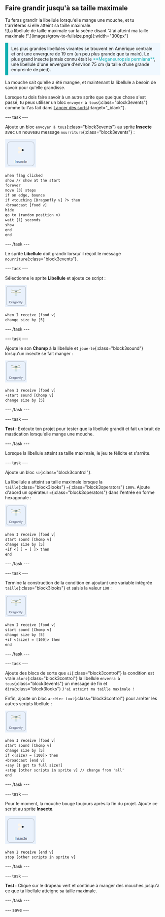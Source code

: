 ## Faire grandir jusqu'à sa taille maximale

<div style="display: flex; flex-wrap: wrap">
<div style="flex-basis: 200px; flex-grow: 1; margin-right: 15px;">
Tu feras grandir la libellule lorsqu'elle mange une mouche, et tu t'arrêteras si elle atteint sa taille maximale.
</div>
<div>
![La libellule de taille maximale sur la scène disant "J'ai atteint ma taille maximale !".](images/grow-to-fullsize.png){:width="300px"}
</div>
</div>

<p style="border-left: solid; border-width:10px; border-color: #0faeb0; background-color: aliceblue; padding: 10px;">
Les plus grandes libellules vivantes se trouvent en Amérique centrale et ont une envergure de 19 cm (un peu plus grande que ta main). Le plus grand insecte jamais connu était le <span style="color: #0faeb0">**Meganeuropsis permiana**</span>, une libellule d'une envergure d'environ 75 cm (la taille d'une grande empreinte de pied).</p>

La mouche sait qu'elle a été mangée, et maintenant la libellule a besoin de savoir pour qu'elle grandisse.

Lorsque tu dois faire savoir à un autre sprite que quelque chose s'est passé, tu peux utiliser un bloc `envoyer à tous`{:class="block3events"} comme tu l'as fait dans [Lancer des sorts](https://projects.raspberrypi.org/en/projects/broadcasting-spells){:target="_blank"}.

--- task ---

Ajoute un bloc `envoyer à tous`{:class="block3events"} au sprite **Insecte** avec un nouveau message `nourriture`{:class="block3events"} :

![](images/fly-icon.png)

```blocks3
when flag clicked
show // show at the start
forever
move [3] steps
if on edge, bounce
if <touching [Dragonfly v] ?> then
+broadcast [food v]
hide
go to (random position v)
wait [1] seconds
show
end
end
```
--- /task ---

Le sprite **Libellule** doit grandir lorsqu'il reçoit le message `nourriture`{:class="block3events"}.

--- task ---

Sélectionne le sprite **Libellule** et ajoute ce script :

![](images/dragonfly-icon.png)

```blocks3 
when I receive [food v]
change size by [5]
```

--- /task ---

--- task ---

Ajoute le son **Chomp** à la libellule et `joue-le`{:class="block3sound"} lorsqu'un insecte se fait manger :

![](images/dragonfly-icon.png)

```blocks3 
when I receive [food v]
+start sound [Chomp v]
change size by [5]
```
--- /task ---

--- task ---

**Test :** Exécute ton projet pour tester que la libellule grandit et fait un bruit de mastication lorsqu'elle mange une mouche.

--- /task ---

Lorsque la libellule atteint sa taille maximale, le jeu te félicite et s'arrête.

--- task ---

Ajoute un bloc `si`{:class="block3control"}.

La libellule a atteint sa taille maximale lorsque la `taille`{:class="block3looks"} `=`{:class="block3operators"} `100%`. Ajoute d'abord un opérateur `=`{:class="block3operators"} dans l'entrée en forme hexagonale :

![](images/dragonfly-icon.png)

```blocks3
when I receive [food v]
start sound [Chomp v]
change size by [5]
+if <[ ] = [ ]> then
end
```
--- /task ---

--- task ---

Termine la construction de la condition en ajoutant une variable intégrée `taille`{:class="block3looks"} et saisis la valeur `100` :

![](images/dragonfly-icon.png)

```blocks3
when I receive [food v]
start sound [Chomp v]
change size by [5]
+if <(size) = [100]> then
end
```
--- /task ---

--- task ---

Ajoute des blocs de sorte que `si`{:class="block3control"} la condition est vraie `alors`{:class="block3control"} la libellule `enverra à tous`{:class="block3events"} un message de fin et `dira`{:class="block3looks"} `J'ai atteint ma taille maximale !`

Enfin, ajoute un bloc `arrêter tout`{:class="block3control"} pour arrêter les autres scripts libellule :

![](images/dragonfly-icon.png)

```blocks3
when I receive [food v]
start sound [Chomp v]
change size by [5]
if <(size) = [100]> then
+broadcast [end v]
+say [I got to full size!]
+stop [other scripts in sprite v] // change from 'all'
end
```
--- /task ---

--- task ---

Pour le moment, la mouche bouge toujours après la fin du projet. Ajoute ce script au sprite **Insecte**.

![](images/fly-icon.png)

```blocks3
when I receive [end v]
stop [other scripts in sprite v]
```

--- /task ---

--- task ---

**Test :** Clique sur le drapeau vert et continue à manger des mouches jusqu'à ce que ta libellule atteigne sa taille maximale.

--- /task ---

--- save ---
